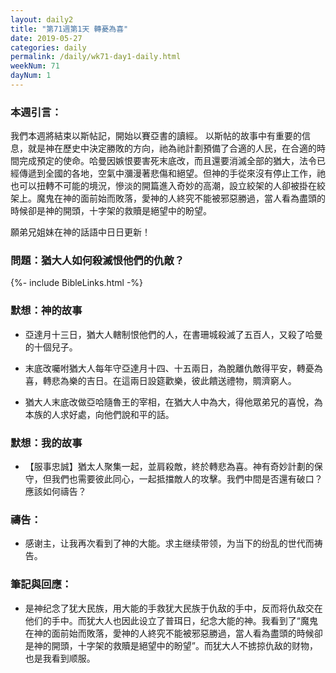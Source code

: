 ```yaml
---
layout: daily2
title: "第71週第1天 轉憂為喜"
date: 2019-05-27
categories: daily
permalink: /daily/wk71-day1-daily.html
weekNum: 71
dayNum: 1
---
```

### 本週引言：
我們本週將結束以斯帖記，開始以賽亞書的讀經。
以斯帖的故事中有重要的信息，就是神在歷史中決定勝敗的方向，祂為祂計劃預備了合適的人民，在合適的時間完成預定的使命。哈曼因嫉恨要害死末底改，而且還要消滅全部的猶大，法令已經傳遞到全國的各地，空氣中瀰漫著悲傷和絕望。但神的手從來沒有停止工作，祂也可以扭轉不可能的境況，慘淡的開篇進入奇妙的高潮，設立絞架的人卻被掛在絞架上。魔鬼在神的面前始而敗落，愛神的人終究不能被邪惡勝過，當人看為盡頭的時候卻是神的開頭，十字架的救贖是絕望中的盼望。

願弟兄姐妹在神的話語中日日更新！

### 問題：猶大人如何殺滅恨他們的仇敵？
{%- include BibleLinks.html -%}

### 默想：神的故事
+ 亞達月十三日，猶大人轄制恨他們的人，在書珊城殺滅了五百人，又殺了哈曼的十個兒子。

+ 末底改囑咐猶大人每年守亞達月十四、十五兩日，為脫離仇敵得平安，轉憂為喜，轉悲為樂的吉日。在這兩日設筵歡樂，彼此饋送禮物，賙濟窮人。

+ 猶大人末底改做亞哈隨魯王的宰相，在猶大人中為大，得他眾弟兄的喜悅，為本族的人求好處，向他們說和平的話。

### 默想：我的故事
+ 【服事忠誠】猶太人聚集一起，並肩殺敵，終於轉悲為喜。神有奇妙計劃的保守，但我們也需要彼此同心，一起抵擋敵人的攻擊。我們中間是否還有破口？應該如何禱告？

### 禱告：

+ 感谢主，让我再次看到了神的大能。求主继续带领，为当下的纷乱的世代而祷告。

### 筆記與回應：

+ 是神纪念了犹大民族，用大能的手救犹大民族于仇敌的手中，反而将仇敌交在他们的手中。而犹大人也因此设立了普珥日，纪念大能的神。我看到了“魔鬼在神的面前始而敗落，愛神的人終究不能被邪惡勝過，當人看為盡頭的時候卻是神的開頭，十字架的救贖是絕望中的盼望”。而犹大人不掳掠仇敌的财物，也是我看到顺服。
